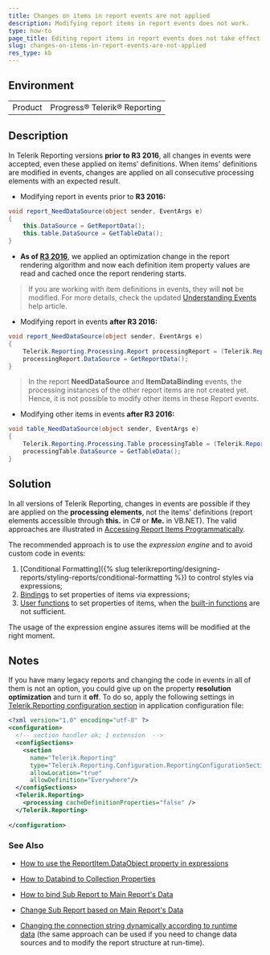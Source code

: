 ```yaml
---
title: Changes on items in report events are not applied
description: Modifying report items in report events does not work.
type: how-to
page_title: Editing report items in report events does not take effect
slug: changes-on-items-in-report-events-are-not-applied
res_type: kb
---
```


## Environment

<table>
	<tr>
		<td>Product</td>
		<td>Progress® Telerik® Reporting</td>
	</tr>
</table>


## Description 

In Telerik Reporting versions **prior to R3 2016**, all changes in events were accepted, even these applied on items' definitions. When items' definitions are modified in events, changes are applied on all consecutive processing elements with an expected result.  
  
- Modifying report in events prior to **R3 2016:**  

```cs
void report_NeedDataSource(object sender, EventArgs e)
{
    this.DataSource = GetReportData();
    this.table.DataSource = GetTableData();
}
```
  
- **As of [R3 2016](../upgrade-path-2016-r3#api-breaking-changes)**, we applied an optimization change in the report rendering algorithm and now each definition item property values are read and cached once the report rendering starts.   

> If you are working with item definitions in events, they will **not** be modified. For more details, check the updated [Understanding Events](../understanding-events) help article.

- Modifying report in events **after R3 2016:**  

```cs
void report_NeedDataSource(object sender, EventArgs e)
{
    Telerik.Reporting.Processing.Report processingReport = (Telerik.Reporting.Processing.Report)sender;
    processingReport.DataSource = GetReportData();
}
```

> In the report **NeedDataSource** and **ItemDataBinding** events, the processing instances of the other report items are not created yet. Hence, it is not possible to modify other items in these Report events.  
 
- Modifying other items in events **after R3 2016:**  

```cs
void table_NeedDataSource(object sender, EventArgs e)
{
    Telerik.Reporting.Processing.Table processingTable = (Telerik.Reporting.Processing.Table)sender;
    processingTable.DataSource = GetTableData();
}
```

## Solution

In all versions of Telerik Reporting, changes in events are possible if they are applied on the **processing elements**, not the items' definitions (report elements accessible through **this.** in C# or **Me.** in VB.NET). The valid approaches are illustrated in [Accessing Report Items Programmatically](../faq-accessing-items).  
  
The recommended approach is to use the *expression engine* and to avoid custom code in events:  

1. [Conditional Formatting]({% slug telerikreporting/designing-reports/styling-reports/conditional-formatting %}) to control styles via expressions;
2. [Bindings](../expressions-bindings) to set properties of items via expressions;
3. [User functions](../expressions-user-functions) to set properties of items, when the [built-in functions](../expressions-reference) are not sufficient.

The usage of the expression engine assures items will be modified at the right moment.  
 
## Notes

If you have many legacy reports and changing the code in events in all of them is not an option, you could give up on the property **resolution optimization** and turn it **off**. To do so, apply the following settings in [Telerik.Reporting configuration section](../configuring-telerik-reporting#telerik-reporting-configuration-section) in application configuration file:  

```xml
<?xml version="1.0" encoding="utf-8" ?>
<configuration>
  <!-- section handler ok; 1 extension  -->
  <configSections>
    <section
      name="Telerik.Reporting"
      type="Telerik.Reporting.Configuration.ReportingConfigurationSection, Telerik.Reporting.Configuration, Culture=neutral, PublicKeyToken=a9d7983dfcc261be"
      allowLocation="true"
      allowDefinition="Everywhere"/>
  </configSections>
  <Telerik.Reporting>
    <processing cacheDefinitionProperties="false" />
  </Telerik.Reporting>
   
</configuration>
```

### See Also

- [How to use the ReportItem.DataObject property in expressions](../data-items-how-to-use-data-object)

- [How to Databind to Collection Properties](./how-to-databind-to-collection-properties)

- [How to bind Sub Report to Main Report's Data](./how-to-bind-sub-report-to-main-report-s-data)

- [Change Sub Report based on Main Report's Data](./change-sub-report-based-on-main-report-s-data)

- [Changing the connection string dynamically according to runtime data](./changing-the-connection-string-dynamically-according-to-runtime-data) (the same approach can be used if you need to change data sources and to modify the report structure at run-time).
